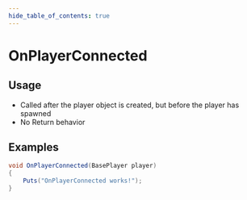 ```yaml
---
hide_table_of_contents: true
---
```


# OnPlayerConnected

## Usage

* Called after the player object is created, but before the player has spawned
* No Return behavior

## Examples

```csharp title=""
void OnPlayerConnected(BasePlayer player)
{
    Puts("OnPlayerConnected works!");
}
```
